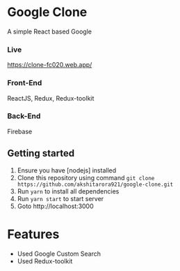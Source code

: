# Google Clone
A simple React based Google

### Live 
https://clone-fc020.web.app/

### Front-End 
ReactJS, Redux, Redux-toolkit
### Back-End 
Firebase



## Getting started
1. Ensure you have [nodejs] installed
2.  Clone this repository using command `git clone https://github.com/akshitarora921/google-clone.git`
3.	Run `yarn` to install all dependencies
4.	Run `yarn start` to start server
5.	Goto http://localhost:3000

# Features
-  Used Google Custom Search
-  Used Redux-toolkit

